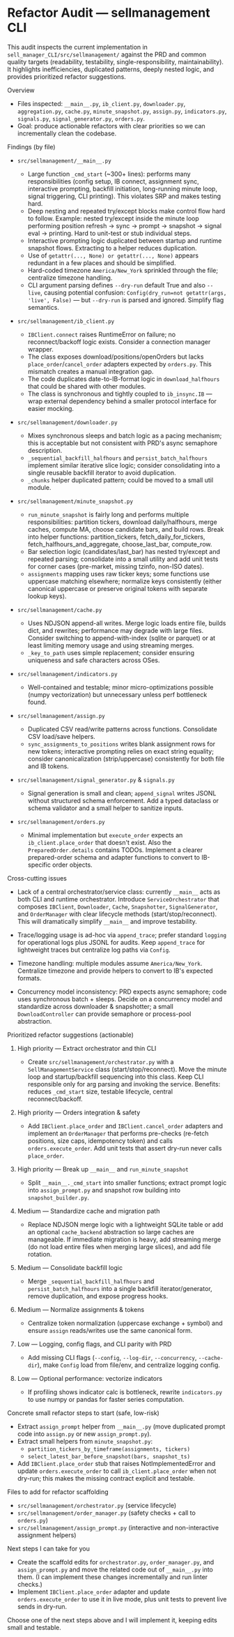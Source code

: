 # Refactor Audit — sellmanagement CLI

This audit inspects the current implementation in `sell_manager_CLI/src/sellmanagement/` against the PRD and common quality targets (readability, testability, single-responsibility, maintainability). It highlights inefficiencies, duplicated patterns, deeply nested logic, and provides prioritized refactor suggestions.

Overview
- Files inspected: `__main__.py`, `ib_client.py`, `downloader.py`, `aggregation.py`, `cache.py`, `minute_snapshot.py`, `assign.py`, `indicators.py`, `signals.py`, `signal_generator.py`, `orders.py`.
- Goal: produce actionable refactors with clear priorities so we can incrementally clean the codebase.


Findings (by file)

- `src/sellmanagement/__main__.py`
  - Large function `_cmd_start` (~300+ lines): performs many responsibilities (config setup, IB connect, assignment sync, interactive prompting, backfill initiation, long-running minute loop, signal triggering, CLI printing). This violates SRP and makes testing hard.
  - Deep nesting and repeated try/except blocks make control flow hard to follow. Example: nested try/except inside the minute loop performing position refresh → sync → prompt → snapshot → signal eval → printing. Hard to unit-test or stub individual steps.
  - Interactive prompting logic duplicated between startup and runtime snapshot flows. Extracting to a helper reduces duplication.
  - Use of `getattr(..., None) or getattr(..., None)` appears redundant in a few places and should be simplified.
  - Hard-coded timezone `America/New_York` sprinkled through the file; centralize timezone handling.
  - CLI argument parsing defines `--dry-run` default True and also `--live`, causing potential confusion: `Config(dry_run=not getattr(args, 'live', False)` — but `--dry-run` is parsed and ignored. Simplify flag semantics.

- `src/sellmanagement/ib_client.py`
  - `IBClient.connect` raises RuntimeError on failure; no reconnect/backoff logic exists. Consider a connection manager wrapper.
  - The class exposes download/positions/openOrders but lacks `place_order`/`cancel_order` adapters expected by `orders.py`. This mismatch creates a manual integration gap.
  - The code duplicates date-to-IB-format logic in `download_halfhours` that could be shared with other modules.
  - The class is synchronous and tightly coupled to `ib_insync.IB` — wrap external dependency behind a smaller protocol interface for easier mocking.

- `src/sellmanagement/downloader.py`
  - Mixes synchronous sleeps and batch logic as a pacing mechanism; this is acceptable but not consistent with PRD's async semaphore description.
  - `_sequential_backfill_halfhours` and `persist_batch_halfhours` implement similar iterative slice logic; consider consolidating into a single reusable backfill iterator to avoid duplication.
  - `_chunks` helper duplicated pattern; could be moved to a small util module.

- `src/sellmanagement/minute_snapshot.py`
  - `run_minute_snapshot` is fairly long and performs multiple responsibilities: partition tickers, download daily/halfhours, merge caches, compute MA, choose candidate bars, and build rows. Break into helper functions: partition_tickers, fetch_daily_for_tickers, fetch_halfhours_and_aggregate, choose_last_bar, compute_row.
  - Bar selection logic (candidates/last_bar) has nested try/except and repeated parsing; consolidate into a small utility and add unit tests for corner cases (pre-market, missing tzinfo, non-ISO dates).
  - `assignments` mapping uses raw ticker keys; some functions use uppercase matching elsewhere; normalize keys consistently (either canonical uppercase or preserve original tokens with separate lookup keys).

- `src/sellmanagement/cache.py`
  - Uses NDJSON append-all writes. Merge logic loads entire file, builds dict, and rewrites; performance may degrade with large files. Consider switching to append-with-index (sqlite or parquet) or at least limiting memory usage and using streaming merges.
  - `_key_to_path` uses simple replacement; consider ensuring uniqueness and safe characters across OSes.

- `src/sellmanagement/indicators.py`
  - Well-contained and testable; minor micro-optimizations possible (numpy vectorization) but unnecessary unless perf bottleneck found.

- `src/sellmanagement/assign.py`
  - Duplicated CSV read/write patterns across functions. Consolidate CSV load/save helpers.
  - `sync_assignments_to_positions` writes blank assignment rows for new tokens; interactive prompting relies on exact string equality; consider canonicalization (strip/uppercase) consistently for both file and IB tokens.

- `src/sellmanagement/signal_generator.py` & `signals.py`
  - Signal generation is small and clean; `append_signal` writes JSONL without structured schema enforcement. Add a typed dataclass or schema validator and a small helper to sanitize inputs.

- `src/sellmanagement/orders.py`
  - Minimal implementation but `execute_order` expects an `ib_client.place_order` that doesn't exist. Also the `PreparedOrder.details` contains TODOs. Implement a clearer prepared-order schema and adapter functions to convert to IB-specific order objects.


Cross-cutting issues

- Lack of a central orchestrator/service class: currently `__main__` acts as both CLI and runtime orchestrator. Introduce `ServiceOrchestrator` that composes `IBClient`, `Downloader`, `Cache`, `Snapshotter`, `SignalGenerator`, and `OrderManager` with clear lifecycle methods (start/stop/reconnect). This will dramatically simplify `__main__` and improve testability.

- Trace/logging usage is ad-hoc via `append_trace`; prefer standard `logging` for operational logs plus JSONL for audits. Keep `append_trace` for lightweight traces but centralize log paths via `Config`.

- Timezone handling: multiple modules assume `America/New_York`. Centralize timezone and provide helpers to convert to IB's expected formats.

- Concurrency model inconsistency: PRD expects async semaphore; code uses synchronous batch + sleeps. Decide on a concurrency model and standardize across downloader & snapshotter; a small `DownloadController` can provide semaphore or process-pool abstraction.


Prioritized refactor suggestions (actionable)

1) High priority — Extract orchestrator and thin CLI
   - Create `src/sellmanagement/orchestrator.py` with a `SellManagementService` class (start/stop/reconnect). Move the minute loop and startup/backfill sequencing into this class. Keep CLI responsible only for arg parsing and invoking the service. Benefits: reduces `_cmd_start` size, testable lifecycle, central reconnect/backoff.

2) High priority — Orders integration & safety
   - Add `IBClient.place_order` and `IBClient.cancel_order` adapters and implement an `OrderManager` that performs pre-checks (re-fetch positions, size caps, idempotency token) and calls `orders.execute_order`. Add unit tests that assert dry-run never calls `place_order`.

3) High priority — Break up `__main__` and `run_minute_snapshot`
   - Split `__main__._cmd_start` into smaller functions; extract prompt logic into `assign_prompt.py` and snapshot row building into `snapshot_builder.py`.

4) Medium — Standardize cache and migration path
   - Replace NDJSON merge logic with a lightweight SQLite table or add an optional `cache_backend` abstraction so large caches are manageable. If immediate migration is heavy, add streaming merge (do not load entire files when merging large slices), and add file rotation.

5) Medium — Consolidate backfill logic
   - Merge `_sequential_backfill_halfhours` and `persist_batch_halfhours` into a single backfill iterator/generator, remove duplication, and expose progress hooks.

6) Medium — Normalize assignments & tokens
   - Centralize token normalization (uppercase exchange + symbol) and ensure `assign` reads/writes use the same canonical form.

7) Low — Logging, config flags, and CLI parity with PRD
   - Add missing CLI flags (`--config`, `--log-dir`, `--concurrency`, `--cache-dir`), make `Config` load from file/env, and centralize logging config.

8) Low — Optional performance: vectorize indicators
   - If profiling shows indicator calc is bottleneck, rewrite `indicators.py` to use numpy or pandas for faster series computation.


Concrete small refactor steps to start (safe, low-risk)
- Extract `assign_prompt` helper from `__main__.py` (move duplicated prompt code into `assign.py` or new `assign_prompt.py`).
- Extract small helpers from `minute_snapshot.py`:
  - `partition_tickers_by_timeframe(assignments, tickers)`
  - `select_latest_bar_before_snapshot(bars, snapshot_ts)`
- Add `IBClient.place_order` stub that raises NotImplementedError and update `orders.execute_order` to call `ib_client.place_order` when not dry-run; this makes the missing contract explicit and testable.


Files to add for refactor scaffolding
- `src/sellmanagement/orchestrator.py` (service lifecycle)
- `src/sellmanagement/order_manager.py` (safety checks + call to `orders.py`)
- `src/sellmanagement/assign_prompt.py` (interactive and non-interactive assignment helpers)


Next steps I can take for you
- Create the scaffold edits for `orchestrator.py`, `order_manager.py`, and `assign_prompt.py` and move the related code out of `__main__.py` into them. (I can implement these changes incrementally and run linter checks.)
- Implement `IBClient.place_order` adapter and update `orders.execute_order` to use it in live mode, plus unit tests to prevent live sends in dry-run.

Choose one of the next steps above and I will implement it, keeping edits small and testable.
